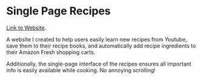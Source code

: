 # Single Page Recipes

[Link to Website](https://www.singlepagerecipes.com/).

A website I created to help users easily learn new recipes from Youtube, save them to their recipe books, and automatically add recipe ingredients to their Amazon Fresh shopping carts.

Additionally, the single-page interface of the recipes ensures all important info is easily available while cooking. No annoying scrolling!


